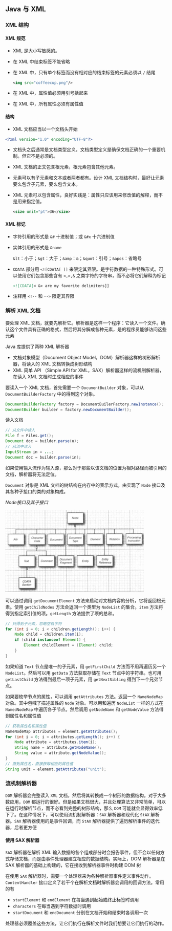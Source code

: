 ## Java 与 XML

### XML 结构

#### XML 规范

* XML 是大小写敏感的。

* 在 XML 中结束标签不能省略

* 在 XML 中，只有单个标签而没有相对应的结束标签的元素必须以 `/` 结尾

  ```xml
  <img src="coffeecup.png"/>
  ```

* 在 XML 中，属性值必须用引号括起来

* 在 XML 中，所有属性必须有属性值

#### 结构

* XML 文档应当以一个文档头开始

```xml
<?xml version="1.0" encoding="UTF-8"?>
```

* 文档头之后通常是文档类型定义，文档类型定义是确保文档正确的一个重要机制。但它不是必须的。

*  XML 文档的正文包含根元素，根元素包含其他元素。

* 元素可以有子元素和文本或者两者都有。设计 XML 文档结构时，最好让元素要么包含子元素，要么包含文本。

* XML 元素可以包含属性，良好实践是：属性只应该用来修改值的解释，而不是用来指定值。

  ```xml
  <size unit="pt">36</size>
  ```

#### XML 标记

* 字符引用的形式是 `&#` 十进制值；或 `&#x` 十六进制值

* 实体引用的形式是 `&name`

  `&lt`：小于；`&gt`：大于；`&amp`：`&`；`&quot`：引号；`&apos`：省略号

* `CDATA` 部分用 `<![CDATA[ ]]` 来限定其界限。是字符数据的一种特殊形式。可以使用它们包含那些含有 `<,>,&` 之类字符的字符串，而不必将它们解释为标记

  ```xml
  <![CDATA[< &> are my favorite delimiters]]
  ```

* 注释用 `<!--` 和 `-->`  限定其界限

### 解析 XML 文档

要处理 XML 文档，就要先解析它。解析器是这样一个程序：它读入一个文件。确认这个文件具有正确的格式，然后将其分解成各种元素，是的程序员能够访问这些元素

Java 库提供了两种 XML 解析器

* 文档对象模型（Document Object Model，DOM）解析器这样的树形解析器，将读入的 XML 文档转换成树形结构
* XML 简单 API （Simple API for XML，SAX）解析器这样的流机制解析器，在读入 XML 文档时生成相应的事件

要读入一个 XML 文档，首先需要一个 `DocumentBuilder` 对象，可以从 `DocumentBuilderFactory` 中的得到这个对象。

```java
DocumentBuilderFactory factory = DocumentBuilerFactory.newInstance();
DocumentBuilder builder = factory.newDocumentBuilder();
```

读入文档

```java
// 从文件中读入
File f = Files.get();
Document doc = builder.parse(u);
// 从流中读入
InputStream in = ...;
Document doc = builder.parse(in);
```

如果使用输入流作为输入源，那么对于那些以该文档的位置为相对路径而被引用的文档，解析器将无法定位。

`Document` 对象是 XML 文档的树结构在内存中的表示方式，由实现了 `Node` 接口及其各种子接口的类的对象构成。

*Node接口及其子接口*

![](./Images/node接口及其子接口.png)

可以通过调用 `getDocumentElement` 方法来启动对文档内容的分析，它将返回根元素。使用 `getChildNodes` 方法会返回一个类型为 `NodeList` 的集合。`item` 方法将得到指定索引值的项。`getLength` 方法提供了项的总和。

```java
// 只得到子元素，忽略空白字符
for (int i = 0; i < children.getLength(); i++) {
    Node child = children.item(i);
    if (child instanceof Element) {
        Element childElement = (Element) child;
    }
}
```

如果知道 `Text` 节点是唯一的子元素，用 `getFirstChild` 方法而不用再遍历另一个 `NodeList`。然后可以用 `getData` 方法获取存储在 `Text` 节点中的字符串。也可用 `getLastChild` 方法得到最后一项子元素，用 `getNextSibling` 得到下一个兄弟节点。

如果要枚举节点的属性，可以调用 `getAttributes` 方法。返回一个 `NameNodeMap` 对象。其中包喊了描述属性的 `Node` 对象。可以用和遍历 `NodeList` 一样的方式在 `NamedNodeMap` 中遍历各子节点。然后调用 `getNodeName` 和 `getNodeValue` 方法得到属性名和属性值

```java
// 获取属性名和属性值
NameNodeMap attributes = element.getAttributes();
for (int i = 0; i < attributes.getLength(); i++) {
    Node attribute = attributes.item(i);
    String name = attribute.getNodeName();
    String value = attribute.getNodeValue();
}
// 直到属性名，直接获取相应的属性值
String unit = element.getAttributes("unit");
```

### 流机制解析器

`DOM` 解析器会完整读入 `XML` 文档，然后将其转换成一个树形的数据结构。对于大多数应用，`DOM` 都运行的很好。但是如果文档很大，并且处理算法又非常简单，可以在运行时解析节点，而不必看到完整的树形结构，那么 `DOM` 可能就会显得效率低下了。在这种情况下，可以使用流机制解析器：`SAX` 解析器和现代化 `StAX` 解析器。`SAX` 解析器使用的是事件回调，而 `StAX`  解析器提供了遍历解析事件的迭代器，后者更方便

#### 使用 SAX 解析器

`SAX` 解析器在解析 XML 输入数据的各个组成部分时会报告事件，但不会以任何方式存储文档，而是由事件处理器建立相应的数据结构。实际上，DOM 解析器是在 SAX 解析器的基础上构建的，它在接收到解析器事件时构建 DOM 树

在使用 `SAX` 解析器时，需要一个处理器来为各种解析器事件定义事件动作。`ContentHandler` 接口定义了若干个在解析文档时解析器会调用的回调方法。常用的有

* `startElement` 和 `endElement` 在每当遇到起始或终止标签时调用
* `characters` 在每当遇到字符数据时调用
* `startDocument` 和 `endDocument` 分别在文档开始和结束时各调用一次

处理器必须覆盖这些方法，让它们执行在解析文件时我们想要让它们执行的动作。

